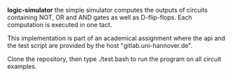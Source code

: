 **logic-simulator**
the simple simulator computes the outputs of circuits containing NOT, OR and AND gates as well as D-flip-flops. Each computation is executed in one tact.

This implementation is part of an academical assignment where the api and the test script are provided by the host "gitlab.uni-hannover.de".

Clone the repository, then type ./test.bash to run the program on all circuit examples.
